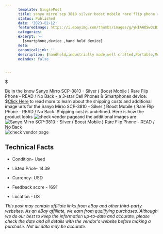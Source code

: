 ```yaml
---
      template: SinglePost
      title: sanyo mirro scp 3810 silver boost mobile rare flip phone read no back
      status: Published
      date: '2023-02-12'
      featuredImage: https://i.ebayimg.com/thumbs/images/g/yHIAAOSwQcBiSIVm/s-l225.jpg
      categories: 
      excerpt: >-
        [smartphone,device ,hand held device]
      meta:
      canonicalLink: ''
      description: [handheld,industrially made,well crafted,Portable,Mobile,Compact,Convenient,Lightweight,Maneuverable,Man-portable,Miniature,Carriable,Hand-held,Light,Holdable,Transportable,Mobile device,Pocket-sized,On-the-go,Wireless,Cordless,Compact size,Convenient size, smartphone,device ,hand held device]
      noindex: false
      
        
---
```

$

Be in the know Sanyo Mirro SCP-3810 - Silver ( Boost Mobile ) Rare Flip Phone - READ / No Back - a 3-star Cell Phones & Smartphones device.
$[Click Here](https://www.ebay.com/itm/325129340362?hash=item4bb33805ca%3Ag%3AyHIAAOSwQcBiSIVm&mkevt=1&mkcid=1&mkrid=711-53200-19255-0&campid=%253CePNCampaignId%253E&customid=%253CreferenceId%253E&toolid=10049) to read more to learn about the shipping costs and additional image urls for the Sanyo Mirro SCP-3810 - Silver ( Boost Mobile ) Rare Flip Phone - READ / No Back. Shipping cost is undefined. Here is how the product looks ![check vendor page](https://i.ebayimg.com/thumbs/images/g/yHIAAOSwQcBiSIVm/s-l225.jpg)and the additional images are![Sanyo Mirro SCP-3810 - Silver ( Boost Mobile ) Rare Flip Phone - READ / No Back](https://i.ebayimg.com/images/g/yHIAAOSwQcBiSIVm/s-l1600.jpg)![check vendor page](https://origin-galleryplus.ebayimg.com/ws/web/325129340362_2_0_1/225x225.jpg,https://origin-galleryplus.ebayimg.com/ws/web/325129340362_3_0_1/225x225.jpg)



 ## Technical Facts 



     
      

 - Condition- Used 


      

 - Listed Price- 14.39 


      

 - Currency- USD 


      

 - Feedback score - 1691 


      

 - Location - US 


      
      

 *_This post may contain affiliate links from eBay and other third-party websites. As an eBay affiliate, we earn from qualifying purchases. Although we do our best to keep the information up-to-date and accurate, please check the date and all details with the vendor's website before making a purchase. Not all data may be accurate._*






